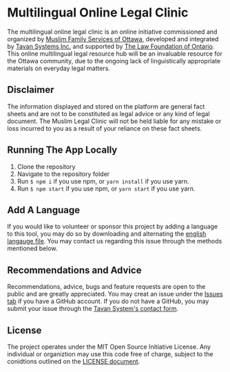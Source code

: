# Multilingual Online Legal Clinic

The multilingual online legal clinic is an online initiative commissioned and organized by [Muslim Family Services of Ottawa](https://mfso.ca), developed and integrated by [Tavan Systems Inc.](https://tavansystems.com) and supported by [The Law Foundation of Ontario](https://lawfoundation.on.ca/). This online multilingual legal resource hub will be an invaluable resource for the Ottawa community, due to the ongoing lack of linguistically appropriate materials on everyday legal matters. 

## Disclaimer
The information displayed and stored on the platform are general fact sheets and are not to be constituted as legal advice or any kind of legal document. The Muslim Legal Clinic will not be held liable for any mistake or loss incurred to you as a result of your reliance on these fact sheets.

## Running The App Locally
1. Clone the repository
2. Navigate to the repository folder
3. Run ```$ npm i``` if you use npm, or ```yarn install``` if you use yarn.
4. Run ```$ npm start``` if you use npm, or ```yarn start``` if you use yarn.

## Add A Language
If you would like to volunteer or sponsor this project by adding a language to this tool, you may do so by downloading and alternating the [english langauge file](https://github.com/tavansystems/legal-clinic/blob/main/src/lang/en.json). You may contact us regarding this issue through the methods mentioned below.

## Recommendations and Advice
Recommendations, advice, bugs and feature requests are open to the public and are greatly appreciated. You may creat an issue under the [Issues tab](https://github.com/tavansystems/legal-clinic/issues) if you have a GitHub account. If you do not have a GitHub, you may submit your issue through the [Tavan System's contact form](https://tavansystems.com/contact).

## License
The project operates under the MIT Open Source Initiative License. Any individual or organiztion may use this code free of charge, subject to the conidtions outlined on the [LICENSE document](https://github.com/tavansystems/legal-clinic/blob/main/LICENSE).
